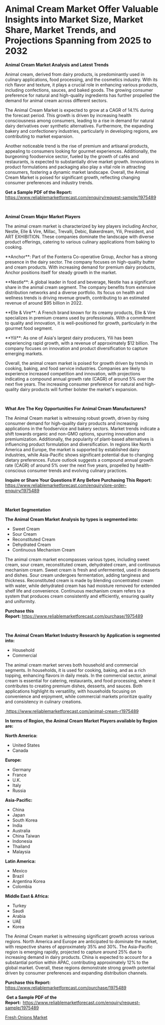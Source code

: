 <p><h1>Animal Cream Market Offer Valuable Insights into Market Size, Market Share, Market Trends, and Projections Spanning from 2025 to 2032</h1></p><p><strong>Animal Cream Market Analysis and Latest Trends</strong></p>
<p><p>Animal cream, derived from dairy products, is predominantly used in culinary applications, food processing, and the cosmetics industry. With its rich flavor and texture, it plays a crucial role in enhancing various products, including confections, sauces, and baked goods. The growing consumer preference for natural and high-quality ingredients has further propelled the demand for animal cream across different sectors.</p><p>The Animal Cream Market is expected to grow at a CAGR of 14.1% during the forecast period. This growth is driven by increasing health consciousness among consumers, leading to a rise in demand for natural dairy derivatives over synthetic alternatives. Furthermore, the expanding bakery and confectionery industries, particularly in developing regions, are contributing to market expansion. </p><p>Another noticeable trend is the rise of premium and artisanal products, appealing to consumers looking for gourmet experiences. Additionally, the burgeoning foodservice sector, fueled by the growth of cafés and restaurants, is expected to substantially drive market growth. Innovations in product formulations and packaging also play a vital role in attracting consumers, fostering a dynamic market landscape. Overall, the Animal Cream Market is poised for significant growth, reflecting changing consumer preferences and industry trends.</p></p>
<p><strong>Get a Sample PDF of the Report:&nbsp;</strong> <a href="https://www.reliablemarketforecast.com/enquiry/request-sample/1975489?utm_campaign=2111&utm_medium=2&utm_source=Github&utm_content=ia&utm_term=14022025&utm_id=animal-cream">https://www.reliablemarketforecast.com/enquiry/request-sample/1975489</a></p>
<p>&nbsp;</p>
<p><strong>Animal Cream Major Market Players</strong></p>
<p><p>The animal cream market is characterized by key players including Anchor, Nestle, Elle & Vire, Millac, Trevalli, Debic, Bakerdream, Yili, President, and ART EXHIBITION. These companies dominate the landscape with diverse product offerings, catering to various culinary applications from baking to cooking.</p><p>**Anchor**: Part of the Fonterra Co-operative Group, Anchor has a strong presence in the dairy sector. The company focuses on high-quality butter and cream products. With increasing demand for premium dairy products, Anchor positions itself for steady growth in the market.</p><p>**Nestle**: A global leader in food and beverage, Nestle has a significant share in the animal cream segment. The company benefits from extensive distribution networks and a diverse portfolio. Its focus on health and wellness trends is driving revenue growth, contributing to an estimated revenue of around $95 billion in 2022.</p><p>**Elle & Vire**: A French brand known for its creamy products, Elle & Vire specializes in premium creams used by professionals. With a commitment to quality and innovation, it is well-positioned for growth, particularly in the gourmet food segment.</p><p>**Yili**: As one of Asia's largest dairy producers, Yili has been experiencing rapid growth, with a revenue of approximately $12 billion. The company focuses on innovation and product diversification to capture emerging markets.</p><p>Overall, the animal cream market is poised for growth driven by trends in cooking, baking, and food service industries. Companies are likely to experience increased competition and innovation, with projections indicating a compound annual growth rate (CAGR) of around 5% over the next five years. The increasing consumer preference for natural and high-quality dairy products will further bolster the market's expansion.</p></p>
<p>&nbsp;</p>
<p><strong>What Are The Key Opportunities For Animal Cream Manufacturers?</strong></p>
<p><p>The Animal Cream market is witnessing robust growth, driven by rising consumer demand for high-quality dairy products and increasing applications in the foodservice and bakery sectors. Market trends indicate a shift towards organic and non-GMO options, spurring innovation and premiumization. Additionally, the popularity of plant-based alternatives is influencing product formulation and diversification. In regions like North America and Europe, the market is supported by established dairy industries, while Asia-Pacific shows significant potential due to changing dietary preferences. Future outlook suggests a compound annual growth rate (CAGR) of around 5% over the next five years, propelled by health-conscious consumer trends and evolving culinary practices.</p></p>
<p><strong>Inquire or Share Your Questions If Any Before Purchasing This Report:</strong> <a href="https://www.reliablemarketforecast.com/enquiry/pre-order-enquiry/1975489?utm_campaign=2111&utm_medium=2&utm_source=Github&utm_content=ia&utm_term=14022025&utm_id=animal-cream">https://www.reliablemarketforecast.com/enquiry/pre-order-enquiry/1975489</a></p>
<p>&nbsp;</p>
<p><strong>Market Segmentation</strong></p>
<p><strong>The Animal Cream Market Analysis by types is segmented into:</strong></p>
<p><ul><li>Sweet Cream</li><li>Sour Cream</li><li>Reconstituted Cream</li><li>Dehydrated Cream</li><li>Continuous Mechanism Cream</li></ul></p>
<p><p>The animal cream market encompasses various types, including sweet cream, sour cream, reconstituted cream, dehydrated cream, and continuous mechanism cream. Sweet cream is fresh and unfermented, used in desserts and dishes. Sour cream undergoes fermentation, adding tanginess and thickness. Reconstituted cream is made by blending concentrated cream with water, while dehydrated cream has had moisture removed for extended shelf life and convenience. Continuous mechanism cream refers to a system that produces cream consistently and efficiently, ensuring quality and uniformity.</p></p>
<p><strong>Purchase this Report:&nbsp;</strong><a href="https://www.reliablemarketforecast.com/purchase/1975489?utm_campaign=2111&utm_medium=2&utm_source=Github&utm_content=ia&utm_term=14022025&utm_id=animal-cream">https://www.reliablemarketforecast.com/purchase/1975489</a></p>
<p>&nbsp;</p>
<p><strong>The Animal Cream Market Industry Research by Application is segmented into:</strong></p>
<p><ul><li>Household</li><li>Commercial</li></ul></p>
<p><p>The animal cream market serves both household and commercial segments. In households, it is used for cooking, baking, and as a rich topping, enhancing flavors in daily meals. In the commercial sector, animal cream is essential for catering, restaurants, and food processing, where it contributes to creating premium dishes, desserts, and sauces. Both applications highlight its versatility, with households focusing on convenience and enjoyment, while commercial markets prioritize quality and consistency in culinary creations.</p></p>
<p><a href="https://www.reliablemarketforecast.com/animal-cream-r1975489?utm_campaign=2111&utm_medium=2&utm_source=Github&utm_content=ia&utm_term=14022025&utm_id=animal-cream">&nbsp;https://www.reliablemarketforecast.com/animal-cream-r1975489</a></p>
<p><strong>In terms of Region, the Animal Cream Market Players available by Region are:</strong></p>
<p>
    <p> <strong> North America: </strong>
        <ul>
            <li>United States</li>
            <li>Canada</li>
        </ul>
        </p> 
    <p> <strong> Europe: </strong>
        <ul>
            <li>Germany</li>
            <li>France</li>
            <li>U.K.</li>
            <li>Italy</li>
            <li>Russia</li>
        </ul>
        </p> 
    <p> <strong> Asia-Pacific: </strong>
        <ul>
            <li>China</li>
            <li>Japan</li>
            <li>South Korea</li>
            <li>India</li>
            <li>Australia</li>
            <li>China Taiwan</li>
            <li>Indonesia</li>
            <li>Thailand</li>
            <li>Malaysia</li>
        </ul>
        </p> 
    <p> <strong> Latin America: </strong>
        <ul>
            <li>Mexico</li>
            <li>Brazil</li>
            <li>Argentina Korea</li>
            <li>Colombia</li>
        </ul>
        </p> 
    <p> <strong> Middle East & Africa: </strong>
        <ul>
            <li>Turkey</li>
            <li>Saudi</li>
            <li>Arabia</li>
            <li>UAE</li>
            <li>Korea</li>
        </ul>
    </p>
    </p>
<p><p>The Animal Cream market is witnessing significant growth across various regions. North America and Europe are anticipated to dominate the market, with respective shares of approximately 35% and 30%. The Asia-Pacific region is emerging rapidly, projected to capture around 25% due to increasing demand in dairy products. China is expected to account for a substantial portion within APAC, contributing approximately 12% to the global market. Overall, these regions demonstrate strong growth potential driven by consumer preferences and expanding distribution channels.</p></p>
<p><strong>Purchase this Report: </strong><a href="https://www.reliablemarketforecast.com/purchase/1975489?utm_campaign=2111&utm_medium=2&utm_source=Github&utm_content=ia&utm_term=14022025&utm_id=animal-cream">https://www.reliablemarketforecast.com/purchase/1975489</a></p>
<p>&nbsp;<strong>Get a Sample PDF of the Report:&nbsp;&nbsp;</strong><a href="https://www.reliablemarketforecast.com/enquiry/request-sample/1975489?utm_campaign=2111&utm_medium=2&utm_source=Github&utm_content=ia&utm_term=14022025&utm_id=animal-cream">https://www.reliablemarketforecast.com/enquiry/request-sample/1975489</a></p>
<p><strong></strong></p>
<p><p><a href="https://github.com/rodinayygacklezi/Market-Research-Report-List-1/blob/main/fresh-onions-market.md?utm_campaign=2111&utm_medium=2&utm_source=Github&utm_content=ia&utm_term=14022025&utm_id=animal-cream">Fresh Onions Market</a></p></p>
